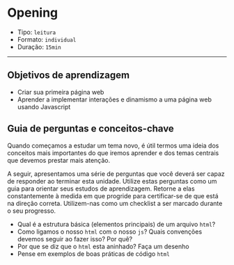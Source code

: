 # Opening

- Tipo: `leitura`
- Formato: `individual`
- Duração: `15min`

***

## Objetivos de aprendizagem

- Criar sua primeira página web
- Aprender a implementar interações e dinamismo a uma página web usando
  Javascript

## Guia de perguntas e conceitos-chave

Quando começamos a estudar um tema novo, é útil termos uma ideia dos conceitos
mais importantes do que iremos aprender e dos temas centrais que devemos prestar
mais atenção.

A seguir, apresentamos uma série de perguntas que você deverá ser capaz de
responder ao terminar esta unidade. Utilize estas perguntas como um guia para
orientar seus estudos de aprendizagem. Retorne a elas constantemente à medida em
que progride para certificar-se de que está na direção correta. Utilizem-nas
como um checklist a ser marcado durante o seu progresso.

- Qual é a estrutura básica (elementos principais) de um arquivo `html`?
- Como ligamos o nosso `html` com o nosso `js`? Quais convenções devemos seguir
  ao fazer isso? Por quê?
- Por que se diz que o `html` esta aninhado? Faça um desenho
- Pense em exemplos de boas práticas de código `html`
